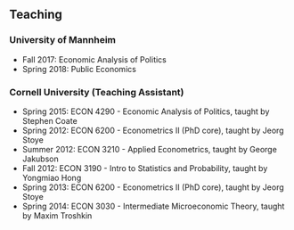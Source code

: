 ## Teaching

### University of Mannheim
- Fall 2017: Economic Analysis of Politics
- Spring 2018: Public Economics

### Cornell University (Teaching Assistant)
- Spring 2015: ECON 4290 - Economic Analysis of Politics, taught by Stephen Coate
- Spring 2012: ECON 6200 - Econometrics II (PhD core), taught by Jeorg Stoye 
- Summer 2012: ECON 3210 - Applied Econometrics, taught by George Jakubson
- Fall 2012: ECON 3190 - Intro to Statistics and Probability, taught by Yongmiao Hong
- Spring 2013: ECON 6200 - Econometrics II (PhD core), taught by Jeorg Stoye
- Spring 2014: ECON 3030 - Intermediate Microeconomic Theory, taught by Maxim Troshkin
